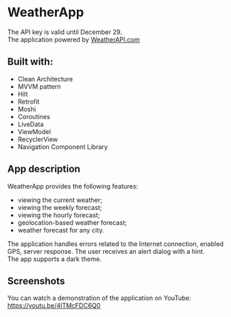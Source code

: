 # WeatherApp
The API key is valid until December 29.  
The application powered by <a href="https://www.weatherapi.com/" title="Free Weather API">WeatherAPI.com</a>

## Built with:
- Clean Architecture
- MVVM pattern
- Hilt
- Retrofit
- Moshi
- Coroutines
- LiveData
- ViewModel
- RecyclerView
- Navigation Component Library 

## App description
WeatherApp provides the following features:
- viewing the current weather;
- viewing the weekly forecast;
- viewing the hourly forecast;
- geolocation-based weather forecast;
- weather forecast for any city.

The application handles errors related to the Internet connection, enabled GPS, server response. The user receives an alert dialog with a hint.  
The app supports a dark theme.

## Screenshots 
You can watch a demonstration of the application on YouTube:  
https://youtu.be/4lTMcFDC6Q0
